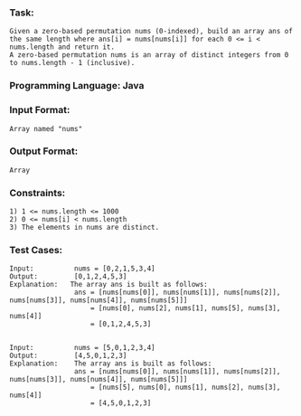 ### Task:
    Given a zero-based permutation nums (0-indexed), build an array ans of the same length where ans[i] = nums[nums[i]] for each 0 <= i < nums.length and return it.
    A zero-based permutation nums is an array of distinct integers from 0 to nums.length - 1 (inclusive).
        
### Programming Language: Java

### Input Format:
    Array named "nums"
     
### Output Format:
    Array
    
### Constraints:
    1) 1 <= nums.length <= 1000
    2) 0 <= nums[i] < nums.length
    3) The elements in nums are distinct.

### Test Cases:
    Input:          nums = [0,2,1,5,3,4]
    Output:         [0,1,2,4,5,3]
    Explanation:   The array ans is built as follows: 
                    ans = [nums[nums[0]], nums[nums[1]], nums[nums[2]], nums[nums[3]], nums[nums[4]], nums[nums[5]]]
                        = [nums[0], nums[2], nums[1], nums[5], nums[3], nums[4]]
                        = [0,1,2,4,5,3]  
            
    
    Input:          nums = [5,0,1,2,3,4]
    Output:         [4,5,0,1,2,3]
    Explanation:    The array ans is built as follows:
                    ans = [nums[nums[0]], nums[nums[1]], nums[nums[2]], nums[nums[3]], nums[nums[4]], nums[nums[5]]]
                        = [nums[5], nums[0], nums[1], nums[2], nums[3], nums[4]]
                        = [4,5,0,1,2,3]
